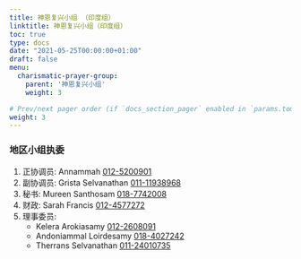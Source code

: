 ```yaml
---
title: 神恩复兴小组 （印度组）
linktitle: 神恩复兴小组（印度组）
toc: true
type: docs
date: "2021-05-25T00:00:00+01:00"
draft: false
menu:
  charismatic-prayer-group:
    parent: '神恩复兴小组'
    weight: 3

# Prev/next pager order (if `docs_section_pager` enabled in `params.toml`)
weight: 3
---
```


### 地区小组执委

1. 正协调员: Annammah [012-5200901](tel:0125200901)                          
2. 副协调员: Grista Selvanathan [011-11938968](tel:01111938968)
3. 秘书: Mureen Santhosam [018-7742008](tel:018-7742008)                      
4. 财政: Sarah Francis [012-4577272](tel:0124577272)      
5. 理事委员:
   - Kelera Arokiasamy [012-2608091](tel:0122608091)
   - Andoniammal Loirdesamy [018-4027242](tel:0184027242)
   - Therrans Selvanathan [011-24010735](tel:011-24010735)
